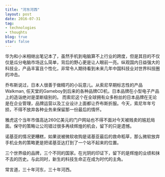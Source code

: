 ```yaml
---
title: "河东河西"
layout: post
date: 2016-07-31
tag:
- technologies
- thoughts
blog: true
star: false
---
```


华为和小米相继出笔记本了，虽然手机到电脑算不上行业的跨度，但是其目的不仅仅是瓜分电脑市场这么简单，背后的野心更是让人眼前一亮。纵观国内日益强大的科技业，产品丰富且个性化，非常令人期待看到未来几年中国科技业对世界科技圈的冲击。

乔布斯说过，日本人很善于做精巧的小玩意儿。从索尼早期标志性的产品Walkman, 任天堂的Gameboy到后来的各种品牌CD机，日本品牌在小型电子产品上的造诣绝对是垄断级别的。 而索尼这个在全球拥有众多粉丝的日本品牌在无论是在企业管理，品牌运营以及工业设计上面都让乔布斯折服。今天，索尼年年亏损，不得不放弃各种业务来保留那一份最后的情怀。

雅虎这个当年市值高达260亿美元的门户网站也不得不面对今天被贱卖的尴尬局面。保守的策略让公司错过很多再续辉煌的机会，留下的只是遗憾。

诺基亚的情况更糟糕，如果说被微软收购是诺基亚最后的救命稻草，那么微软放弃手机业务的策略更是把诺基亚达打到了一个站不起来的位置。

三个世界级的品牌，三个不同的国家。在光阴的印证下，留下的是辉煌的业绩和抹不去的历史。与此同时，新生的科技生命正在成为时代的主角。

常言道，三十年河东，三十年河西。


